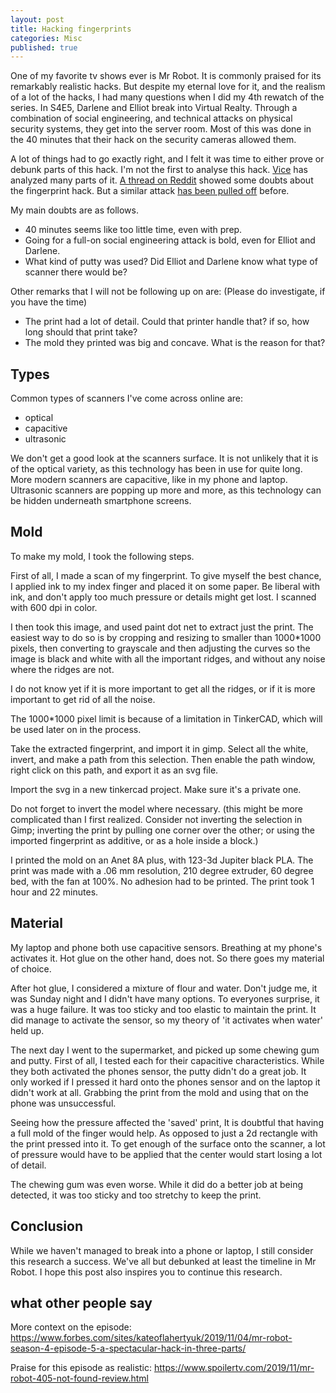 ```yaml
---
layout: post
title: Hacking fingerprints
categories: Misc
published: true
---
```


One of my favorite tv shows ever is Mr Robot. It is commonly praised for its remarkably realistic hacks. But despite my eternal love for it, and the realism of a lot of the hacks, I had many questions when I did my 4th rewatch of the series. In S4E5, Darlene and Elliot break into Virtual Realty. Through a combination of social engineering, and technical attacks on physical security systems, they get into the server room. Most of this was done in the 40 minutes that their hack on the security cameras allowed them.

A lot of things had to go exactly right, and I felt it was time to either prove or debunk parts of this hack. I'm not the first to analyse this hack. [Vice](https://www.vice.com/en/article/vb58mx/a-roundtable-of-hackers-dissects-mr-robot-season-4-episode-5-method-not-allowed) has analyzed many parts of it. [A thread on Reddit](https://www.reddit.com/r/MrRobot/comments/dy8br6/plausibility_of_the_fingerprint_hack_in_4x05/) showed some doubts about the fingerprint hack. But a similar attack [has been pulled off](https://www.theverge.com/2019/4/7/18299366/samsung-galaxy-s10-fingerprint-sensor-fooled-3d-printed-fingerprint) before.

My main doubts are as follows.

- 40 minutes seems like too little time, even with prep.
- Going for a full-on social engineering attack is bold, even for Elliot and Darlene.
- What kind of putty was used? Did Elliot and Darlene know what type of scanner there would be?

Other remarks that I will not be following up on are: (Please do investigate, if you have the time)

- The print had a lot of detail. Could that printer handle that? if so, how long should that print take?
- The mold they printed was big and concave. What is the reason for that?

## Types

Common types of scanners I've come across online are:

- optical
- capacitive
- ultrasonic

We don't get a good look at the scanners surface. It is not unlikely that it is of the optical variety, as this technology has been in use for quite long. More modern scanners are capacitive, like in my phone and laptop. Ultrasonic scanners are popping up more and more, as this technology can be hidden underneath smartphone screens.

## Mold

To make my mold, I took the following steps.

First of all, I made a scan of my fingerprint. To give myself the best chance, I applied ink to my index finger and placed it on some paper. Be liberal with ink, and don't apply too much pressure or details might get lost. I scanned with 600 dpi in color.

I then took this image, and used paint dot net to extract just the print. The easiest way to do so is by cropping and resizing to smaller than 1000*1000 pixels, then converting to grayscale and then adjusting the curves so the image is black and white with all the important ridges, and without any noise where the ridges are not.

I do not know yet if it is more important to get all the ridges, or if it is more important to get rid of all the noise.

The 1000*1000 pixel limit is because of a limitation in TinkerCAD, which will be used later on in the process.

Take the extracted fingerprint, and import it in gimp. Select all the white, invert, and make a path from this selection. Then enable the path window, right click on this path, and export it as an svg file.

Import the svg in a new tinkercad project. Make sure it's a private one.

Do not forget to invert the model where necessary. (this might be more complicated than I first realized. Consider not inverting the selection in Gimp; inverting the print by pulling one corner over the other; or using the imported fingerprint as additive, or as a hole inside a block.)

I printed the mold on an Anet 8A plus, with 123-3d Jupiter black PLA. The print was made with a .06 mm resolution, 210 degree extruder, 60 degree bed, with the fan at 100%. No adhesion had to be printed. The print took 1 hour and 22 minutes.

## Material

My laptop and phone both use capacitive sensors. Breathing at my phone's activates it. Hot glue on the other hand, does not. So there goes my material of choice.

After hot glue, I considered a mixture of flour and water. Don't judge me, it was Sunday night and I didn't have many options. To everyones surprise, it was a huge failure. It was too sticky and too elastic to maintain the print. It did manage to activate the sensor, so my theory of 'it activates when water' held up.

The next day I went to the supermarket, and picked up some chewing gum and putty. First of all, I tested each for their capacitive characteristics. While they both activated the phones sensor, the putty didn't do a great job. It only worked if I pressed it hard onto the phones sensor and on the laptop it didn't work at all. Grabbing the print from the mold and using that on the phone was unsuccessful.

Seeing how the pressure affected the 'saved' print, It is doubtful that having a full mold of the finger would help. As opposed to just a 2d rectangle with the print pressed into it. To get enough of the surface onto the scanner, a lot of pressure would have to be applied that the center would start losing a lot of detail.

The chewing gum was even worse. While it did do a better job at being detected, it was too sticky and too stretchy to keep the print.

## Conclusion

While we haven't managed to break into a phone or laptop, I still consider this research a success. We've all but debunked at least the timeline in Mr Robot. I hope this post also inspires you to continue this research.

## what other people say

More context on the episode: <https://www.forbes.com/sites/kateoflahertyuk/2019/11/04/mr-robot-season-4-episode-5-a-spectacular-hack-in-three-parts/>

Praise for this episode as realistic: <https://www.spoilertv.com/2019/11/mr-robot-405-not-found-review.html>
